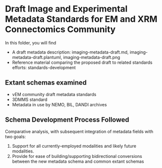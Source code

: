 # Draft Image and Experimental Metadata Standards for EM and XRM Connectomics Community
In this folder, you will find
* A draft metadata description: imaging-metadata-draft.md, imaging-metadata-draft.plantuml, imaging-metadata-draft.png
* Reference material comparing the proposed draft to related standards efforts: standards-development

## Extant schemas examined
* vEM community draft metadata standards
* 3DMMS standard
* Metadata in use by NEMO, BIL, DANDI archives

## Schema Development Process Followed
Comparative analysis, with subsequent integration of metadata fields with two goals:

1. Support for all currently-employed modalities and likely future modalities.
2. Provide for ease of building/supporting bidirectional conversions between the new metadata schema and common extant schemas 
